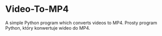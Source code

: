 # Video-To-MP4
A simple Python program which converts videos to MP4. Prosty program Python, który konwertuje wideo do MP4.
